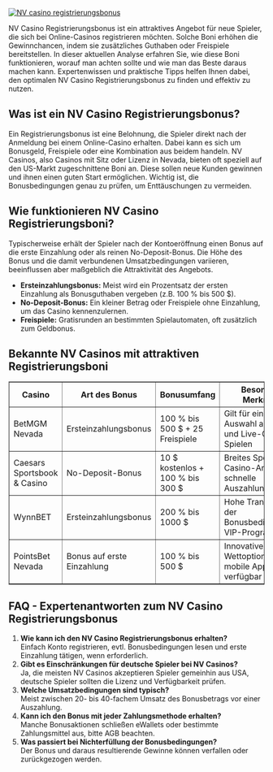 [![NV casino registrierungsbonus](https://123-caf.pages.dev/gitsignup.png)](https://vrmoo.ru/Bt82HjjY)

<p>NV Casino Registrierungsbonus ist ein attraktives Angebot für neue Spieler, die sich bei Online-Casinos registrieren möchten. Solche Boni erhöhen die Gewinnchancen, indem sie zusätzliches Guthaben oder Freispiele bereitstellen. In dieser aktuellen Analyse erfahren Sie, wie diese Boni funktionieren, worauf man achten sollte und wie man das Beste daraus machen kann. Expertenwissen und praktische Tipps helfen Ihnen dabei, den optimalen NV Casino Registrierungsbonus zu finden und effektiv zu nutzen.</p>  <h2>Was ist ein NV Casino Registrierungsbonus?</h2> <p>Ein Registrierungsbonus ist eine Belohnung, die Spieler direkt nach der Anmeldung bei einem Online-Casino erhalten. Dabei kann es sich um Bonusgeld, Freispiele oder eine Kombination aus beidem handeln. NV Casinos, also Casinos mit Sitz oder Lizenz in Nevada, bieten oft speziell auf den US-Markt zugeschnittene Boni an. Diese sollen neue Kunden gewinnen und ihnen einen guten Start ermöglichen. Wichtig ist, die Bonusbedingungen genau zu prüfen, um Enttäuschungen zu vermeiden.</p>  <h2>Wie funktionieren NV Casino Registrierungsboni?</h2> <p>Typischerweise erhält der Spieler nach der Kontoeröffnung einen Bonus auf die erste Einzahlung oder als reinen No-Deposit-Bonus. Die Höhe des Bonus und die damit verbundenen Umsatzbedingungen variieren, beeinflussen aber maßgeblich die Attraktivität des Angebots.</p> <ul> <li><strong>Ersteinzahlungsbonus:</strong> Meist wird ein Prozentsatz der ersten Einzahlung als Bonusgut­haben vergeben (z.B. 100 % bis 500 $).</li> <li><strong>No-Deposit-Bonus:</strong> Ein kleiner Betrag oder Freispiele ohne Einzahlung, um das Casino kennenzulernen.</li> <li><strong>Freispiele:</strong> Gratisrunden an bestimmten Spielautomaten, oft zusätzlich zum Geldbonus.</li> </ul>  <h2>Bekannte NV Casinos mit attraktiven Registrierungsboni</h2> <table border="1" cellpadding="6" cellspacing="0"> <thead> <tr> <th>Casino</th> <th>Art des Bonus</th> <th>Bonusumfang</th> <th>Besondere Merkmale</th> </tr> </thead> <tbody> <tr> <td>BetMGM Nevada</td> <td>Ersteinzahlungsbonus</td> <td>100 % bis 500 $ + 25 Freispiele</td> <td>Gilt für eine große Auswahl an Slots und Live-Casino-Spielen</td> </tr> <tr> <td>Caesars Sportsbook & Casino</td> <td>No-Deposit-Bonus</td> <td>10 $ kostenlos + 100 % bis 300 $</td> <td>Breites Sport- und Casino-Angebot, schnelle Auszahlungen</td> </tr> <tr> <td>WynnBET</td> <td>Ersteinzahlungsbonus</td> <td>200 % bis 1000 $</td> <td>Hohe Transparenz der Bonusbedingungen, VIP-Programme</td> </tr> <tr> <td>PointsBet Nevada</td> <td>Bonus auf erste Einzahlung</td> <td>100 % bis 500 $</td> <td>Innovative Wettoptionen, mobile App verfügbar</td> </tr> </tbody> </table>  <h2>FAQ - Expertenantworten zum NV Casino Registrierungsbonus</h2> <ol> <li><strong>Wie kann ich den NV Casino Registrierungsbonus erhalten?</strong><br>Einfach Konto registrieren, evtl. Bonusbedingungen lesen und erste Einzahlung tätigen, wenn erforderlich.</li> <li><strong>Gibt es Einschränkungen für deutsche Spieler bei NV Casinos?</strong><br>Ja, die meisten NV Casinos akzeptieren Spieler gemeinhin aus USA, deutsche Spieler sollten die Lizenz und Verfügbarkeit prüfen.</li> <li><strong>Welche Umsatzbedingungen sind typisch?</strong><br>Meist zwischen 20- bis 40-fachem Umsatz des Bonusbetrags vor einer Auszahlung.</li> <li><strong>Kann ich den Bonus mit jeder Zahlungsmethode erhalten?</strong><br>Manche Bonusaktionen schließen eWallets oder bestimmte Zahlungsmittel aus, bitte AGB beachten.</li> <li><strong>Was passiert bei Nichterfüllung der Bonusbedingungen?</strong><br>Der Bonus und daraus resultierende Gewinne können verfallen oder zurückgezogen werden.</li> </ol>